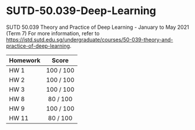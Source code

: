 # SUTD-50.039-Deep-Learning
SUTD 50.039 Theory and Practice of Deep Learning - January to May 2021 (Term 7)
For more information, refer to https://istd.sutd.edu.sg/undergraduate/courses/50-039-theory-and-practice-of-deep-learning.

| Homework    | Score      |
| ----------- |:---------: |
| HW 1        | 100 / 100  |
| HW 2        | 100 / 100  |
| HW 3        | 100 / 100  |
| HW 8        | 80 / 100   |
| HW 9        | 100 / 100  |
| HW 11       | 80 / 100   |
